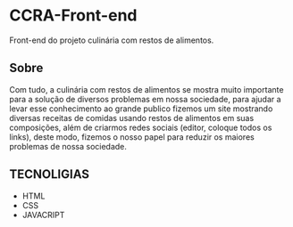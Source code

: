 # CCRA-Front-end
Front-end do projeto culinária com restos de alimentos.


## Sobre 
Com tudo, a culinária com restos de alimentos se mostra muito importante para a solução de diversos problemas em nossa sociedade, para ajudar a levar esse conhecimento ao grande publico fizemos um site mostrando diversas receitas de comidas usando restos de alimentos em suas composições, além de criarmos redes sociais (editor, coloque todos os links), deste modo, fizemos o nosso papel para reduzir os maiores problemas de nossa sociedade.

## TECNOLIGIAS
  <ul>
    <li>
      HTML
    </li>
    <li>
      CSS
    </li>
    <li>
      JAVACRIPT
    </li>
  </ul>

  
